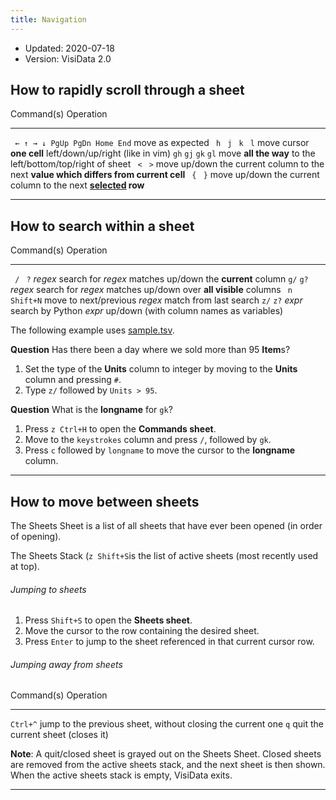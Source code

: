 ```yaml
---
title: Navigation
---
```


- Updated: 2020-07-18
- Version: VisiData 2.0

## How to rapidly scroll through a sheet

Command(s)                    Operation
--------------                ---------------
` ← ↑ → ↓ PgUp PgDn Home End` move as expected
` h`  ` j`  ` k`  ` l`        move cursor **one cell** left/down/up/right (like in vim)
`gh`  `gj`  `gk`  `gl`        move **all the way** to the left/bottom/top/right of sheet
` <`  ` >`                    move up/down the current column to the next **value which differs from current cell**
` {`  ` }`                    move up/down the current column to the next **[selected](/docs/rows#subset) row**

---

## How to search within a sheet

Command(s)              Operation
--------------          ---------------
` /`  ` ?` *regex*      search for *regex* matches up/down the **current** column
`g/`  `g?` *regex*      search for *regex* matches up/down over **all visible** columns
` n`  `Shift+N`              move to next/previous *regex* match from last search
`z/`  `z?` *expr*       search by Python *expr* up/down (with column names as variables)

The following example uses [sample.tsv](https://raw.githubusercontent.com/saulpw/visidata/stable/sample_data/sample.tsv).

**Question** Has there been a day where we sold more than 95 **Item**s?

1. Set the type of the **Units** column to integer by moving to the **Units** column and pressing `#`.
2. Type `z/` followed by `Units > 95`.

**Question** What is the **longname** for `gk`?

1. Press `z Ctrl+H` to open the **Commands sheet**.
2. Move to the `keystrokes` column and press `/`, followed by `gk`.
3. Press `c` followed by `longname` to move the cursor to the **longname** column.

---

## How to move between sheets

The Sheets Sheet is a list of all sheets that have ever been opened (in order of opening).

The Sheets Stack (`z Shift+S`is the list of active sheets (most recently used at top).

###### Jumping to sheets

1. Press `Shift+S` to open the **Sheets sheet**.
2. Move the cursor to the row containing the desired sheet.
3. Press `Enter` to jump to the sheet referenced in that current cursor row.

###### Jumping away from sheets

Command(s)              Operation
--------------          ---------------
`Ctrl+^`                jump to the previous sheet, without closing the current one
`q`                     quit the current sheet (closes it)

**Note**: A quit/closed sheet is grayed out on the Sheets Sheet.
Closed sheets are removed from the active sheets stack, and the next sheet is then shown.  When the active sheets stack is empty, VisiData exits.

---
